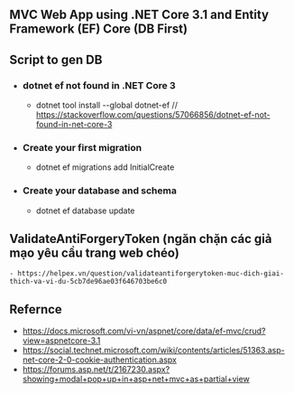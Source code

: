 ## MVC Web App using .NET Core 3.1 and Entity Framework (EF) Core (DB First)
## Script to gen DB
-  ### 	dotnet ef not found in .NET Core 3
     -  dotnet tool install --global dotnet-ef // https://stackoverflow.com/questions/57066856/dotnet-ef-not-found-in-net-core-3
-  ### 	Create your first migration 
     -  dotnet ef migrations add InitialCreate
-  ###  Create your database and schema  
     -  dotnet ef database update
## ValidateAntiForgeryToken (ngăn chặn các giả mạo yêu cầu trang web chéo)
	- https://helpex.vn/question/validateantiforgerytoken-muc-dich-giai-thich-va-vi-du-5cb7de96ae03f646703be6c0
	
## Refernce
-  https://docs.microsoft.com/vi-vn/aspnet/core/data/ef-mvc/crud?view=aspnetcore-3.1
- https://social.technet.microsoft.com/wiki/contents/articles/51363.asp-net-core-2-0-cookie-authentication.aspx
-  https://forums.asp.net/t/2167230.aspx?showing+modal+pop+up+in+asp+net+mvc+as+partial+view



